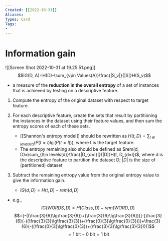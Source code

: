 ```yaml
---
Created: [[2022-10-31]]
Aliases: 
Types: Card
Tags: 
- 
---
```

# Information gain
![[Screen Shot 2022-10-31 at 19.25.51.png]]
$$IG(D, A)=H(D)-\sum_{v\in Values(A)}\frac{|S_v|}{|S|}H(S_v)$$
- a measure of the **reduction in the overall entropy** of a set of instances that is achieved by testing on a descriptive feature. 

1. Compute the entropy of the original dataset with respect to target feature. 
   
2. For each descriptive feature, create the sets that result by partitioning the instances in the dataset using their feature values, and then sum the entropy scores of each of these sets. 
   - [[Shannon's entropy model]] should be rewritten as $H(t, D)=\sum_{l\in levels(t)}(P(t=l)\lg(P(t=l)))$, where t is the target feature. 
   - The entropy remaining also should be defined as $rem(d, D)=\sum_{l\in levels(d)}\frac{|D_{d=l}|}{|D|}H(t, D_{d=l})$, where d is the descriptive feature to partition the dataset D; $|D|$ is the size of (partitioned) dataset
3. Subtract the remaining entropy value from the original entropy value to give the information gain. 
   - $IG(d, D)=H(t, D)-rem(d, D)$

- e.g., 
  $$IG(WORDS, D)=H(Class, D)-rem(WORD, D)$$
  $$=[-((\frac{3}{6}\lg\frac{3}{6})+(\frac{3}{6}\lg\frac{3}{6}))]-[\frac{3}{6}(-((\frac{3}{3}\lg\frac{3}{3})+(\frac{0}{3}\lg\frac{0}{3})))+\frac{3}{6}(-((\frac{0}{3}\lg\frac{0}{3})+(\frac{3}{3}\lg\frac{3}{3})))]$$
  $$=1\text{ bit}-0\text{ bit}=1\text{ bit}$$
  